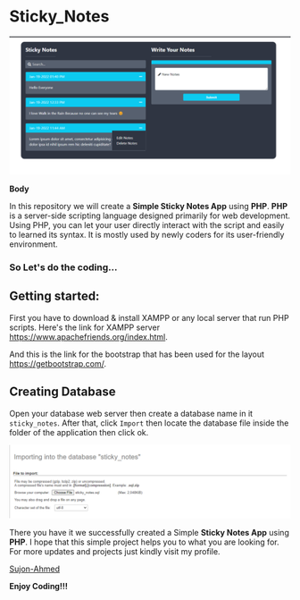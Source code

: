 # Sticky_Notes
![](images/page.png)

<b>Body</b>

In this repository we will create a <b>Simple Sticky Notes App</b> using <b>PHP</b>. <b>PHP</b> is a server-side scripting language designed primarily for web development. Using PHP, you can let your user directly interact with the script and easily to learned its syntax. It is mostly used by newly coders for its user-friendly environment.

### So Let's do the coding...
## Getting started:

First you have to download & install XAMPP or any local server that run PHP scripts. Here's the link for XAMPP server <a target="_blank" href="https://www.apachefriends.org/index.html">https://www.apachefriends.org/index.html</a>.

And this is the link for the bootstrap that has been used for the layout <a target="_blank" href="https://getbootstrap.com/">https://getbootstrap.com/</a>.

## Creating Database

Open your database web server then create a database name in it <code>sticky_notes</code>. After that, click <code>Import</code> then locate the database file inside the folder of the application then click ok.

![](images/import.png)


There you have it we successfully created a Simple <b> Sticky Notes App</b> using <b>PHP</b>. I hope that this simple project helps you to what you are looking for. For more updates and projects just kindly visit my profile. 

<a target="_blank" href="https://github.com/Sujon-Ahmed">Sujon-Ahmed</a>

<b>Enjoy Coding!!!</b>
